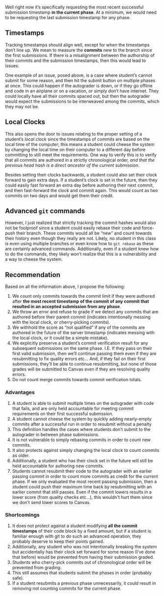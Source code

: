 Well right now it’s specifically requesting the most recent successful submission timestamp **in the current phase**. At a minimum, we would need to be requesting the last submission timestamp for any phase.

## Timestamps
Tracking timestamps should align well, except for when the timestamps don’t line up. We mean to measure the **commits** new to the branch since the first submissions. If there is a misalignment between the authorship of their commits and the submission timestamps, then this would lead to issues.

One example of an issue, posed above, is a case where student’s cannot submit for some reason, and then hit the submit button on multiple phases at once. This could happen if the autograder is down, or if they go offline and code in an airplane or on a vacation, or simply don’t have internet. They could locally have all their commits spaced out, but then the autograder would expect the submissions to be interweaved among the commits, which they may not be.

## Local Clocks
This also opens the door to issues relating to the proper setting of a student’s _local clock_ since the timestamps of commits are based on the local time of the computer; this means a student could cheese the system by changing the local time on their computer to a different day before committing to still meet the requirements. One way to verify this is to verify that all commits are authored in a strictly chronological order, _and that the previous head hash is a direct ancestor of the current submission_.

Besides setting their clocks backwards, a student could also set their clock forward to gain extra days. If a student’s clock is set in the future, then they could easily fast forward an extra day before authoring their next commit, and then fast-forward the clock and commit again. This would count as two commits on two days and would get them their credit.

## Advanced `git` commands
However, I just realized that strictly tracking the commit hashes would also not be foolproof since a student could easily rebase their code and force-push their branch. These commits would all be “new” and count towards their history even though they really are not. Likely, no student in this class is even using multiple branches or even know how to `git rebase` as these are certainly advanced commands. Additionally, even if a student knew how to do the commands, they likely won’t realize that this is a vulnerability and a way to cheese the system.

## Recommendation
Based on all the information above, I propose the following:
1. We count only commits towards the commit limit if they were authored after **the most recent timestamp of the commit of any commit that resulted in an accepted submission from any phase**.
2. We throw an error and refuse to grade if we detect any commits that are authored before their parent commit (indicates intentionally messing with the local clock, or cherry-picking commits).
3. We withhold the score as “not qualified” if any of the commits are authored in the future of the server timestamp (indicates messing with the local clock, or it could be a simple mistake).
4. We explicitly preserve a student’s commit verification result for any subsequent submissions on the same phase. I.E. If they pass on their first valid submission, then we’ll continue passing them even if they are resubmitting to fix quality errors etc… And, if they fail on their first submissions, they’ll be able to continue resubmitting, but none of those grades will be submitted to Canvas even if they are resolving quality errors.
5. Do not count merge commits towards commit verification totals.

### Advantages
1. A student is able to submit multiple times on the autograder with code that fails, and are only held accountable for meeting commit requirements on their first successful submission.
2. A student cannot cheese the system by quickly adding nearly-empty commits after a successful run in order to resubmit without a penalty
3. This definition handles the cases where students don’t submit to the autograder in between phase submissions.
4. It is not vulnerable to simply rebasing commits in order to count new commits.
5. It also protects against simply changing the local clock to count commits as older.
6. Additionally, a student who has their clock set in the future will still be held accountable for authoring new commits.
7. Students cannot resubmit their code to the autograder with an earlier passing commit in order to count more commits as credit for the current phase. If we only evaluated the most recent passing submission, then a student could push their maximum time back by resubmitting with an earlier commit that still passes. Even if the commit lowers results in a lower score (from quality checks etc…), this wouldn't hurt them since we don’t send lower scores to Canvas.

### Shortcomings
1. It does not protect against a student modifying **all the commit timestamps** of their code block by a fixed amount, but if a student is familiar enough with git to do such an advanced operation, they probably deserve to keep their points gained.
2. Additionally, any student who was not intentionally breaking the system but accidentally has their clock set forward for some reason (I’ve done that before) would be prevented from having their submission graded.
3. Students who cherry-pick commits out of chronological order will be prevented from grading.
4. This still assumes that students submit the phases in order (probably safe).
5. If a student resubmits a previous phase unnecessarily, it could result in removing not counting commits for the current phase.
